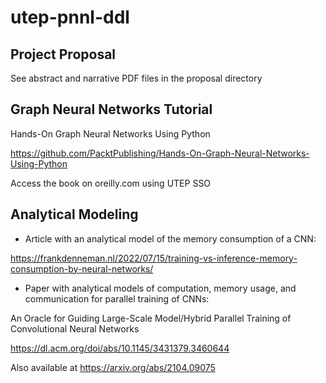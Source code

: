 # utep-pnnl-ddl

## Project Proposal

See abstract and narrative PDF files in the proposal directory

## Graph Neural Networks Tutorial

Hands-On Graph Neural Networks Using Python

https://github.com/PacktPublishing/Hands-On-Graph-Neural-Networks-Using-Python

Access the book on oreilly.com using UTEP SSO

## Analytical Modeling

* Article with an analytical model of the memory consumption of a CNN:

https://frankdenneman.nl/2022/07/15/training-vs-inference-memory-consumption-by-neural-networks/

* Paper with analytical models of computation, memory usage, and communication for parallel training of CNNs:

An Oracle for Guiding Large-Scale Model/Hybrid Parallel Training of Convolutional Neural Networks

https://dl.acm.org/doi/abs/10.1145/3431379.3460644

Also available at https://arxiv.org/abs/2104.09075
